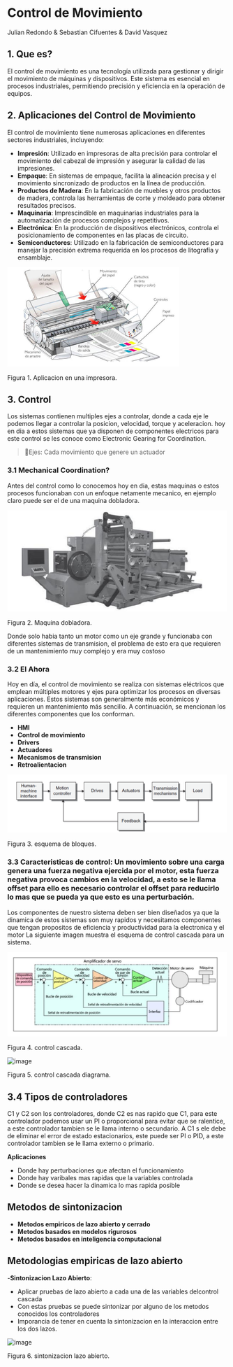 # Control de Movimiento
Julian Redondo & Sebastian Cifuentes & David Vasquez
## 1. Que es?
El control de movimiento es una tecnología utilizada para gestionar y dirigir el movimiento de máquinas y dispositivos. Este sistema es esencial en procesos industriales, permitiendo precisión y eficiencia en la operación de equipos. 

## 2. Aplicaciones del Control de Movimiento

El control de movimiento tiene numerosas aplicaciones en diferentes sectores industriales, incluyendo:

- **Impresión**: Utilizado en impresoras de alta precisión para controlar el movimiento del cabezal de impresión y asegurar la calidad de las impresiones.
- **Empaque**: En sistemas de empaque, facilita la alineación precisa y el movimiento sincronizado de productos en la línea de producción.
- **Productos de Madera**: En la fabricación de muebles y otros productos de madera, controla las herramientas de corte y moldeado para obtener resultados precisos.
- **Maquinaria**: Imprescindible en maquinarias industriales para la automatización de procesos complejos y repetitivos.
- **Electrónica**: En la producción de dispositivos electrónicos, controla el posicionamiento de componentes en las placas de circuito.
- **Semiconductores**: Utilizado en la fabricación de semiconductores para manejar la precisión extrema requerida en los procesos de litografía y ensamblaje.

  
![Figura de ejemplo](https://github.com/rJulian16/Julian-Redondo/blob/abe909142868ea1a72b4dbb324c5f03a2cc653d5/imagenes/image.png)

Figura 1. Aplicacion en una impresora.

## 3. Control 
Los sistemas contienen multiples ejes a controlar, donde a cada eje le podemos llegar a controlar la posicion, velocidad, torque y aceleracion. hoy en dia a estos sistemas que ya disponen de componentes electricos para este control se les conoce como Electronic Gearing for Coordination.
>🔑Ejes: Cada movimiento que genere un actuador

### 3.1 Mechanical Coordination?
Antes del control como lo conocemos hoy en dia, estas maquinas o estos procesos funcionaban con un enfoque netamente mecanico, en ejemplo claro puede ser el de una maquina dobladora.

![Figura de ejemplo](https://github.com/rJulian16/Julian-Redondo/blob/8518986bedbcc49659c6c8e217c4ea87f4bd3676/imagenes/imagen2.png)

Figura 2. Maquina dobladora.

Donde solo habia tanto un motor como un eje grande y funcionaba con diferentes sistemas de transmision, el problema de esto era que requieren de un mantenimiento muy complejo y era muy costoso

### 3.2 El Ahora
Hoy en día, el control de movimiento se realiza con sistemas eléctricos que emplean múltiples motores y ejes para optimizar los procesos en diversas aplicaciones. Estos sistemas son generalmente más económicos y requieren un mantenimiento más sencillo. A continuación, se mencionan los diferentes componentes  que los conforman.
- **HMI**
- **Control de movimiento**
- **Drivers**
- **Actuadores**
- **Mecanismos de transmision**
- **Retroalientacion**

![Figura de ejemplo](https://github.com/rJulian16/Julian-Redondo/blob/91a7053123d407a8fb6e64a683a78234b31bb201/imagenes/imagen3.png)

Figura 3. esquema de bloques.

### 3.3 Caracteristicas de control: Un movimiento sobre una carga genera una fuerza negativa ejercida por el motor, esta fuerza negativa provoca cambios en la velocidad, a esto se le llama offset para ello es necesario controlar el offset para reducirlo lo mas que se pueda ya que esto es una perturbación.

Los componentes de nuestro sistema deben ser bien diseñados ya que la dinamica de estos sistemas son muy rapidos y necesitamos componentes que tengan propositos de eficiencia y productividad para la electronica y el motor
La siguiente imagen muestra el esquema de control cascada para un sistema. 

![Figura de ejemplo](https://github.com/rJulian16/Julian-Redondo/blob/47e8d28bad58947eca1144ee7dc2b676695503c4/imagenes/imagen4.png)

Figura 4. control cascada.

![image](https://github.com/user-attachments/assets/775149ce-9d29-4def-bc16-48ae113a6522)

Figura 5. control cascada diagrama.

## 3.4 Tipos de controladores
C1 y C2 son los controladores, donde C2 es nas rapido que C1, para este controlador podemos usar un PI o proporcional para evitar que se ralentice, a este controlador tambien se le llama interno o secundario.
A C1 s ele debe de eliminar el error de estado estacionarios, este puede ser PI o PID, a este controlador tambien se le llama externo o primario. 

**Aplicaciones**
- Donde hay perturbaciones que afectan el funcionamiento
- Donde hay varibales mas rapidas que la variables controlada
- Donde se desea hacer la dinamica lo mas rapida posible

## Metodos de sintonizacion
- **Metodos empiricos de lazo abierto y cerrado**
- **Metodos basados en modelos rigurosos**
- **Metodos basados en inteligencia computacional**

## Metodologias empiricas de lazo abierto 
-**Sintonizacion Lazo Abierto**:
- Aplicar pruebas de lazo abierto a cada una de las variables delcontrol cascada
- Con estas pruebas se puede sintonizar por alguno de los metodos conocidos los controladores
- Imporancia de tener en cuenta la sintonizacion en la interaccion entre los dos lazos.

![image](https://github.com/user-attachments/assets/d334f0c3-c245-4d2e-90ca-247be8cb5e05)

Figura 6. sintonizacion lazo abierto.

